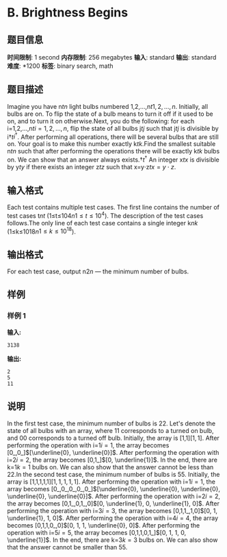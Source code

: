 # B. Brightness Begins

## 题目信息

**时间限制**: 1 second
**内存限制**: 256 megabytes
**输入**: standard
**输出**: standard
**难度**: *1200
**标签**: binary search, math

## 题目描述

Imagine you have n$t$$n$ light bulbs numbered 1,2,…,n$t$$1, 2, \ldots, n$. Initially, all bulbs are on. To flip the state of a bulb means to turn it off if it used to be on, and to turn it on otherwise.Next, you do the following: for each i=1,2,…,n$t$$i = 1, 2, \ldots, n$, flip the state of all bulbs j$t$$j$ such that j$t$$j$ is divisible by i†$t$$i^\dagger$. After performing all operations, there will be several bulbs that are still on. Your goal is to make this number exactly k$t$$k$.Find the smallest suitable n$t$$n$ such that after performing the operations there will be exactly k$t$$k$ bulbs on. We can show that an answer always exists.†$t$$^\dagger$ An integer x$t$$x$ is divisible by y$t$$y$ if there exists an integer z$t$$z$ such that x=y⋅z$t$$x = y\cdot z$.

## 输入格式

Each test contains multiple test cases. The first line contains the number of test cases t$n$$t$ (1≤t≤104$n$$1 \le t \le 10^4$). The description of the test cases follows.The only line of each test case contains a single integer k$n$$k$ (1≤k≤1018$n$$1 \le k \le 10^{18}$).

## 输出格式

For each test case, output n$2$$n$ — the minimum number of bulbs.

## 样例

### 样例 1

**输入:**
```
3138
```

**输出:**
```
2
5
11
```

## 说明

In the first test case, the minimum number of bulbs is 2$2$. Let's denote the state of all bulbs with an array, where 1$1$ corresponds to a turned on bulb, and 0$0$ corresponds to a turned off bulb. Initially, the array is [1,1]$[1, 1]$. After performing the operation with i=1$i = 1$, the array becomes [0_,0_]$[\underline{0}, \underline{0}]$. After performing the operation with i=2$i = 2$, the array becomes [0,1_]$[0, \underline{1}]$. In the end, there are k=1$k = 1$ bulbs on. We can also show that the answer cannot be less than 2$2$.In the second test case, the minimum number of bulbs is 5$5$. Initially, the array is [1,1,1,1,1]$[1, 1, 1, 1, 1]$. After performing the operation with i=1$i = 1$, the array becomes [0_,0_,0_,0_,0_]$[\underline{0}, \underline{0}, \underline{0}, \underline{0}, \underline{0}]$. After performing the operation with i=2$i = 2$, the array becomes [0,1_,0,1_,0]$[0, \underline{1}, 0, \underline{1}, 0]$. After performing the operation with i=3$i = 3$, the array becomes [0,1,1_,1,0]$[0, 1, \underline{1}, 1, 0]$. After performing the operation with i=4$i = 4$, the array becomes [0,1,1,0_,0]$[0, 1, 1, \underline{0}, 0]$. After performing the operation with i=5$i = 5$, the array becomes [0,1,1,0,1_]$[0, 1, 1, 0, \underline{1}]$. In the end, there are k=3$k = 3$ bulbs on. We can also show that the answer cannot be smaller than 5$5$.
